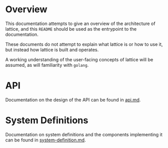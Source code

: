 # Overview

This documentation attempts to give an overview of the architecture of lattice, and this `README` should be used as the entrypoint to the documentation.

These documents do not attempt to explain what lattice is or how to use it, but instead how lattice is built and operates.

A working understanding of the user-facing concepts of lattice will be assumed, as will familiarity with `golang`.

# API

Documentation on the design of the API can be found in [api.md](api.md).

# System Definitions

Documentation on system definitions and the components implementing it can be found in [system-definition.md](definition-language.md).